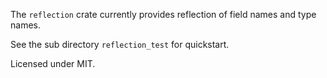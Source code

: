 The `reflection` crate currently provides reflection of field names and type names.

See the sub directory `reflection_test` for quickstart.

Licensed under MIT.
